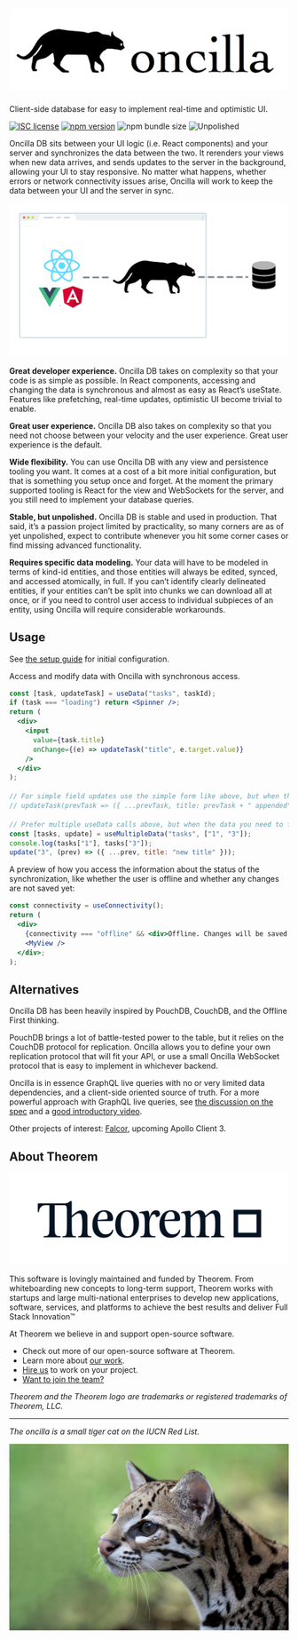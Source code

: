 # ![Oncilla logo](docs/images/logo/combined.png)

Client-side database for easy to implement real-time and optimistic UI.

[![ISC license](https://img.shields.io/badge/license-ISC-blue.svg?style=flat-square)](https://github.com/Theorem/oncilla/blob/master/LICENSE.md) [![npm version](https://img.shields.io/npm/v/oncilla.svg?style=flat-square)](https://www.npmjs.com/package/oncilla) ![npm bundle size](https://img.shields.io/bundlephobia/minzip/oncilla.svg?label=size&style=flat-square) ![Unpolished](https://img.shields.io/badge/stability-unpolished-yellow.svg?style=flat-square)

Oncilla DB sits between your UI logic (i.e. React components) and your server and synchronizes the data between the two. It rerenders your views when new data arrives, and sends updates to the server in the background, allowing your UI to stay responsive. No matter what happens, whether errors or network connectivity issues arise, Oncilla will work to keep the data between your UI and the server in sync.

![Diagram: Oncilla sits between React/Vue.js/Angular and a server database](docs/images/diagram.png)

**Great developer experience.** Oncilla DB takes on complexity so that your code is as simple as possible. In React components, accessing and changing the data is synchronous and almost as easy as React’s useState. Features like prefetching, real-time updates, optimistic UI become trivial to enable.

**Great user experience.** Oncilla DB also takes on complexity so that you need not choose between your velocity and the user experience. Great user experience is the default.

**Wide flexibility.** You can use Oncilla DB with any view and persistence tooling you want. It comes at a cost of a bit more initial configuration, but that is something you setup once and forget. At the moment the primary supported tooling is React for the view and WebSockets for the server, and you still need to implement your database queries.

**Stable, but unpolished.** Oncilla DB is stable and used in production. That said, it’s a passion project limited by practicality, so many corners are as of yet unpolished, expect to contribute whenever you hit some corner cases or find missing advanced functionality.

**Requires specific data modeling.** Your data will have to be modeled in terms of kind-id entities, and those entities will always be edited, synced, and accessed atomically, in full. If you can’t identify clearly delineated entities, if your entities can’t be split into chunks we can download all at once, or if you need to control user access to individual subpieces of an entity, using Oncilla will require considerable workarounds.

## Usage

See [the setup guide](docs/README.md) for initial configuration.

Access and modify data with Oncilla with synchronous access.

```jsx
const [task, updateTask] = useData("tasks", taskId);
if (task === "loading") return <Spinner />;
return (
  <div>
    <input
      value={task.title}
      onChange={(e) => updateTask("title", e.target.value)}
    />
  </div>
);

// For simple field updates use the simple form like above, but when the update you perform is more complex, use a delta function form:
// updateTask(prevTask => ({ ...prevTask, title: prevTask + " appended" }))

// Prefer multiple useData calls above, but when the data you need to fetch is dynamic in its length, useMultipleData can help:
const [tasks, update] = useMultipleData("tasks", ["1", "3"]);
console.log(tasks["1"], tasks["3"]);
update("3", (prev) => ({ ...prev, title: "new title" }));
```

A preview of how you access the information about the status of the synchronization, like whether the user is offline and whether any changes are not saved yet:

```jsx
const connectivity = useConnectivity();
return (
  <div>
    {connectivity === "offline" && <div>Offline. Changes will be saved when you go online.</div>}
    <MyView />
  </div>;
);
```

## Alternatives

Oncilla DB has been heavily inspired by PouchDB, CouchDB, and the Offline First thinking.

PouchDB brings a lot of battle-tested power to the table, but it relies on the CouchDB protocol for replication. Oncilla allows you to define your own replication protocol that will fit your API, or use a small Oncilla WebSocket protocol that is easy to implement in whichever backend.

Oncilla is in essence GraphQL live queries with no or very limited data dependencies, and a client-side oriented source of truth. For a more powerful approach with GraphQL live queries, see [the discussion on the spec](https://github.com/graphql/graphql-spec/issues/386) and a [good introductory video](https://www.youtube.com/watch?v=BSw05rJaCpA).

Other projects of interest: [Falcor](https://netflix.github.io/falcor/), upcoming Apollo Client 3.

## About Theorem

![Theorem](docs/images/theorem.jpg)

This software is lovingly maintained and funded by Theorem.
From whiteboarding new concepts to long-term support, Theorem works with startups and large multi-national enterprises to develop new applications, software, services, and platforms to achieve the best results and deliver Full Stack Innovation™

At Theorem we believe in and support open-source software.

- Check out more of our open-source software at Theorem.
- Learn more about [our work](https://theorem.co/portfolio).
- [Hire us](https://theorem.co/contact) to work on your project.
- [Want to join the team?](https://theorem.co/careers)

_Theorem and the Theorem logo are trademarks or registered trademarks of Theorem, LLC._

---

_The oncilla is a small tiger cat on the IUCN Red List._

![Photo of an Oncilla](docs/images/barranquilla.jpg)
